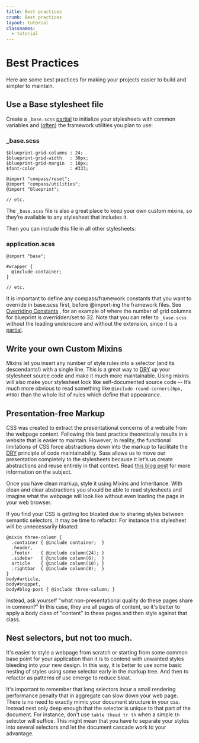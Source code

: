 ```yaml
---
title: Best practices
crumb: Best practices
layout: tutorial
classnames:
  - tutorial
---
```


# Best Practices

Here are some best practices for making your projects easier to build and
simpler to maintain.

## Use a Base stylesheet file

Create a `_base.scss` [partial][1] to initialize your stylesheets with common
variables and ([often][2]) the framework utilities you plan to use:

### _base.scss

    $blueprint-grid-columns : 24;
    $blueprint-grid-width   : 30px;
    $blueprint-grid-margin  : 10px;
    $font-color             : #333;

    @import "compass/reset";
    @import "compass/utilities";
    @import "blueprint";

    // etc.

The `_base.scss` file is also a great place to keep your own custom mixins, so
they’re available to any stylesheet that includes it.

Then you can include this file in all other stylesheets:

### application.scss

    @import "base";

    #wrapper {
      @include container;
    }

    // etc.

It is important to define any compass/framework constants that you want to override
in base.scss first, before @import-ing the framework files. See [Overriding
Constants][3] , for an example of where the number of grid columns for blueprint
is overridden/set to 32.  Note that you can refer to `_base.scss` without the
leading underscore and without the extension, since it is a [partial][1].

## Write your own Custom Mixins

Mixins let you insert any number of style rules into a selector (and its
descendants!) with a single line. This is a great way to [DRY][4] up your
stylesheet source code and make it much more maintainable. Using mixins will
also make your stylesheet look like self-documented source code -- It’s much
more obvious to read something like `@include round-corners(6px, #f00)` than the whole
list of rules which define that appearance.

## Presentation-free Markup

CSS was created to extract the presentational concerns of a website from the
webpage content. Following this best practice theoretically results in a website
that is easier to maintain. However, in reality, the functional limitations of
CSS force abstractions down into the markup to facilitate the [DRY][4] principle
of code maintainability. Sass allows us to move our presentation completely to
the stylesheets because it let's us create abstractions and reuse entirely in
that context. Read [this blog post][5] for more information on the subject.

Once you have clean markup, style it using Mixins and Inheritance. With clean
and clear abstractions you should be able to read stylesheets and imagine what
the webpage will look like without even loading the page in your web browser.

If you find your CSS is getting too bloated due to sharing styles between
semantic selectors, it may be time to refactor. For instance this stylesheet
will be unnecessarily bloated:

    @mixin three-column {
      .container { @include container;  }
      .header,
      .footer    { @include column(24); }
      .sidebar   { @include column(6);  }
      article    { @include column(10); }
      .rightbar  { @include column(8);  }
    }
    body#article,
    body#snippet,
    body#blog-post { @include three-column; }

Instead, ask yourself "what non-presentational quality do these pages share in
common?" In this case, they are all pages of content, so it's better to apply a
body class of "content" to these pages and then style against that class.

## Nest selectors, but not too much.

It's easier to style a webpage from scratch or starting from some common base
point for your application than it is to contend with unwanted styles bleeding
into your new design. In this way, it is better to use some basic nesting of
styles using some selector early in the markup tree. And then to refactor as patterns of use emerge to reduce bloat.

It's important to remember that long selectors incur a small rendering
performance penalty that in aggregate can slow down your web page. There is
no need to exactly mimic your document structure in your css. Instead nest
only deep enough that the selector is unique to that part of the document.
For instance, don't use `table thead tr th` when a simple `th` selector will
suffice. This might mean that you have to separate your styles into several
selectors and let the document cascade work to your advantage.

[1]: http://sass-lang.com/yardoc/file.SASS_REFERENCE.html#partials
[2]: http://groups.google.com/group/compass-users/browse_frm/thread/0ed216d409476f88
[3]: http://wiki.github.com/chriseppstein/compass/overriding-constants
[4]: http://c2.com/cgi/wiki?DontRepeatYourself
[5]: http://chriseppstein.github.com/blog/2009/09/20/why-stylesheet-abstraction-matters/

